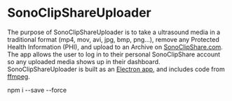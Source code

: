 # SonoClipShareUploader
The purpose of SonoClipShareUploader is to take a ultrasound media in a traditional format (mp4, mov, avi, jpg, bmp, png...), remove any Protected Health Information (PHI), and upload to an Archive on [SonoClipShare.com](https://www.SonoClipShare.com). The app allows the user to log in to their personal SonoClipShare account so any uploaded media shows up in their dashboard. SonoClipShareUploader is built as an [Electron app](https://electronjs.org/), and includes code from [ffmpeg](https://www.ffmpeg.org/).

npm i --save --force
